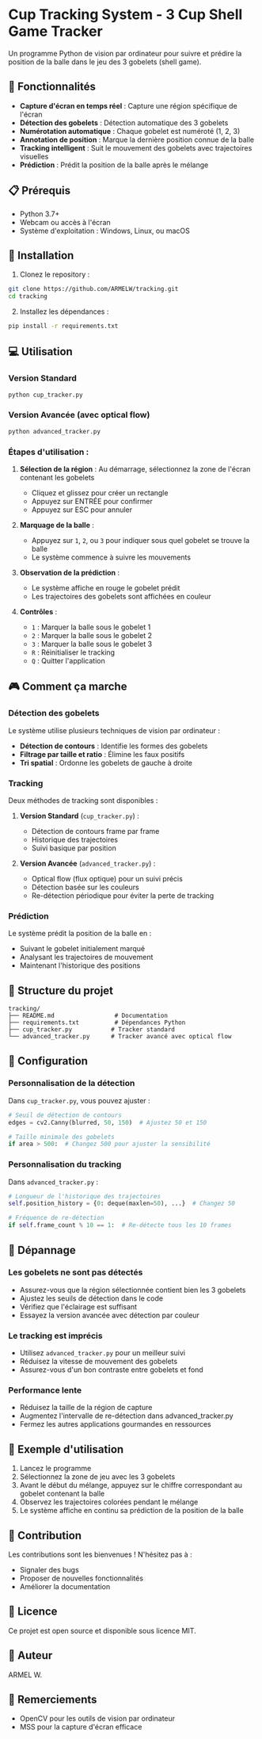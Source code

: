 # Cup Tracking System - 3 Cup Shell Game Tracker

Un programme Python de vision par ordinateur pour suivre et prédire la position de la balle dans le jeu des 3 gobelets (shell game).

## 🎯 Fonctionnalités

- **Capture d'écran en temps réel** : Capture une région spécifique de l'écran
- **Détection des gobelets** : Détection automatique des 3 gobelets
- **Numérotation automatique** : Chaque gobelet est numéroté (1, 2, 3)
- **Annotation de position** : Marque la dernière position connue de la balle
- **Tracking intelligent** : Suit le mouvement des gobelets avec trajectoires visuelles
- **Prédiction** : Prédit la position de la balle après le mélange

## 📋 Prérequis

- Python 3.7+
- Webcam ou accès à l'écran
- Système d'exploitation : Windows, Linux, ou macOS

## 🚀 Installation

1. Clonez le repository :
```bash
git clone https://github.com/ARMELW/tracking.git
cd tracking
```

2. Installez les dépendances :
```bash
pip install -r requirements.txt
```

## 💻 Utilisation

### Version Standard

```bash
python cup_tracker.py
```

### Version Avancée (avec optical flow)

```bash
python advanced_tracker.py
```

### Étapes d'utilisation :

1. **Sélection de la région** : Au démarrage, sélectionnez la zone de l'écran contenant les gobelets
   - Cliquez et glissez pour créer un rectangle
   - Appuyez sur ENTRÉE pour confirmer
   - Appuyez sur ESC pour annuler

2. **Marquage de la balle** :
   - Appuyez sur `1`, `2`, ou `3` pour indiquer sous quel gobelet se trouve la balle
   - Le système commence à suivre les mouvements

3. **Observation de la prédiction** :
   - Le système affiche en rouge le gobelet prédit
   - Les trajectoires des gobelets sont affichées en couleur

4. **Contrôles** :
   - `1` : Marquer la balle sous le gobelet 1
   - `2` : Marquer la balle sous le gobelet 2
   - `3` : Marquer la balle sous le gobelet 3
   - `R` : Réinitialiser le tracking
   - `Q` : Quitter l'application

## 🎮 Comment ça marche

### Détection des gobelets

Le système utilise plusieurs techniques de vision par ordinateur :
- **Détection de contours** : Identifie les formes des gobelets
- **Filtrage par taille et ratio** : Élimine les faux positifs
- **Tri spatial** : Ordonne les gobelets de gauche à droite

### Tracking

Deux méthodes de tracking sont disponibles :

1. **Version Standard** (`cup_tracker.py`) :
   - Détection de contours frame par frame
   - Historique des trajectoires
   - Suivi basique par position

2. **Version Avancée** (`advanced_tracker.py`) :
   - Optical flow (flux optique) pour un suivi précis
   - Détection basée sur les couleurs
   - Re-détection périodique pour éviter la perte de tracking

### Prédiction

Le système prédit la position de la balle en :
- Suivant le gobelet initialement marqué
- Analysant les trajectoires de mouvement
- Maintenant l'historique des positions

## 📁 Structure du projet

```
tracking/
├── README.md                 # Documentation
├── requirements.txt          # Dépendances Python
├── cup_tracker.py           # Tracker standard
└── advanced_tracker.py      # Tracker avancé avec optical flow
```

## 🔧 Configuration

### Personnalisation de la détection

Dans `cup_tracker.py`, vous pouvez ajuster :

```python
# Seuil de détection de contours
edges = cv2.Canny(blurred, 50, 150)  # Ajustez 50 et 150

# Taille minimale des gobelets
if area > 500:  # Changez 500 pour ajuster la sensibilité
```

### Personnalisation du tracking

Dans `advanced_tracker.py` :

```python
# Longueur de l'historique des trajectoires
self.position_history = {0: deque(maxlen=50), ...}  # Changez 50

# Fréquence de re-détection
if self.frame_count % 10 == 1:  # Re-détecte tous les 10 frames
```

## 🐛 Dépannage

### Les gobelets ne sont pas détectés

- Assurez-vous que la région sélectionnée contient bien les 3 gobelets
- Ajustez les seuils de détection dans le code
- Vérifiez que l'éclairage est suffisant
- Essayez la version avancée avec détection par couleur

### Le tracking est imprécis

- Utilisez `advanced_tracker.py` pour un meilleur suivi
- Réduisez la vitesse de mouvement des gobelets
- Assurez-vous d'un bon contraste entre gobelets et fond

### Performance lente

- Réduisez la taille de la région de capture
- Augmentez l'intervalle de re-détection dans advanced_tracker.py
- Fermez les autres applications gourmandes en ressources

## 🎥 Exemple d'utilisation

1. Lancez le programme
2. Sélectionnez la zone de jeu avec les 3 gobelets
3. Avant le début du mélange, appuyez sur le chiffre correspondant au gobelet contenant la balle
4. Observez les trajectoires colorées pendant le mélange
5. Le système affiche en continu sa prédiction de la position de la balle

## 🤝 Contribution

Les contributions sont les bienvenues ! N'hésitez pas à :
- Signaler des bugs
- Proposer de nouvelles fonctionnalités
- Améliorer la documentation

## 📝 Licence

Ce projet est open source et disponible sous licence MIT.

## 👤 Auteur

ARMEL W.

## 🙏 Remerciements

- OpenCV pour les outils de vision par ordinateur
- MSS pour la capture d'écran efficace
